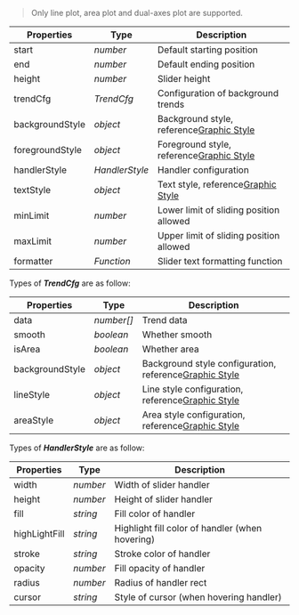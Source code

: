 > Only line plot, area plot and dual-axes plot are supported.

| Properties      | Type           | Description                             |
| --------------- | -------------- | --------------------------------------- |
| start           | _number_       | Default starting position               |
| end             | _number_       | Default ending position                 |
| height          | _number_       | Slider height                           |
| trendCfg        | _TrendCfg_     | Configuration of background trends      |
| backgroundStyle | _object_       | Background style, reference[Graphic Style](/en/docs/api/graphic-style)                        |
| foregroundStyle | _object_       | Foreground style, reference[Graphic Style](/en/docs/api/graphic-style)                        |
| handlerStyle    | _HandlerStyle_ | Handler configuration                   |
| textStyle       | _object_       | Text style, reference[Graphic Style](/en/docs/api/graphic-style)                              |
| minLimit        | _number_       | Lower limit of sliding position allowed |
| maxLimit        | _number_       | Upper limit of sliding position allowed |
| formatter       | _Function_     | Slider text formatting function         |

Types of __*TrendCfg*__  are as follow:

| Properties      | Type       | Description                    |
| --------------- | ---------- | ------------------------------ |
| data            | _number[]_ | Trend data                     |
| smooth          | _boolean_  | Whether smooth                 |
| isArea          | _boolean_  | Whether area                   |
| backgroundStyle | _object_   | Background style configuration, reference[Graphic Style](/en/docs/api/graphic-style) |
| lineStyle       | _object_   | Line style configuration, reference[Graphic Style](/en/docs/api/graphic-style)       |
| areaStyle       | _object_   | Area style configuration, reference[Graphic Style](/en/docs/api/graphic-style)       |

Types of __*HandlerStyle*__ are as follow:

| Properties | Type     | Description              |
| ---------- | -------- | ------------------------ |
| width      | _number_ | Width of slider handler  |
| height     | _number_ | Height of slider handler |
| fill          | _string_ | Fill color of handler                           |
| highLightFill | _string_ | Highlight fill color of handler (when hovering) |
| stroke        | _string_ | Stroke color of handler                         |
| opacity       | _number_ | Fill opacity of handler                         |
| radius        | _number_ | Radius of handler rect                          |
| cursor        | _string_ | Style of cursor (when hovering handler)         |
